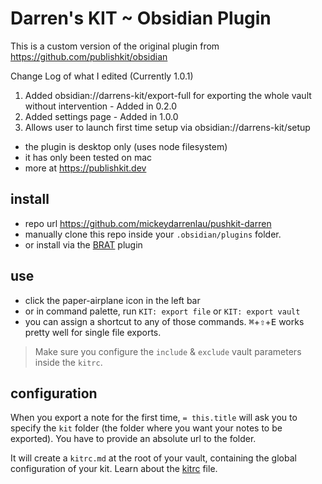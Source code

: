 # Darren's KIT ~ Obsidian Plugin

This is a custom version of the original plugin from https://github.com/publishkit/obsidian


Change Log of what I edited (Currently 1.0.1)
1. Added obsidian://darrens-kit/export-full for exporting the whole vault without intervention - Added in 0.2.0
2. Added settings page - Added in 1.0.0
3. Allows user to launch first time setup via obsidian://darrens-kit/setup
    

- the plugin is desktop only (uses node filesystem)
- it has only been tested on mac
- more at https://publishkit.dev

## install

- repo url https://github.com/mickeydarrenlau/pushkit-darren
- manually clone this repo inside your `.obsidian/plugins` folder.
- or install via the [BRAT](https://github.com/TfTHacker/obsidian42-brat) plugin

## use

- click the paper-airplane icon <i class='bx bx-paper-plane'></i> in the left bar
- or in command palette, run `KIT: export file` or `KIT: export vault`
- you can assign a shortcut to any of those commands. <kbd>⌘</kbd>+<kbd>⇧</kbd>+<kbd>E</kbd> works pretty well for single file exports.

> Make sure you configure the `include` & `exclude` vault parameters inside the `kitrc`.


## configuration

When you export a note for the first time, `= this.title` will ask you to specify the `kit` folder (the folder where you want your notes to be exported). You have to provide an absolute url to the folder.

It will create a `kitrc.md` at the root of your vault, containing the global configuration of your kit. Learn about the [kitrc](https://publishkit.dev/doc/services/kitrc.html) file.



